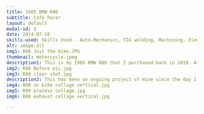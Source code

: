 ```yaml
---
title: 1985 BMW R80
subtitle: Cafe Racer
layout: default
modal-id: 3
date: 2014-07-16
skills-used: Skills Used - Auto-Mechanics, TIG welding, Machining, Electrical Wiring, Design
alt: image-alt
img1: R80 Just the bike.JPG
thumbnail: motorcycle.jpeg
description1: This is my 1985 BMW R80 that I purchased back in 2018. At the time, I knew nothing about mechanics, cars, motorcycles etc. It was my senior year in college, and I was in an internal combustion engines class. As a group project for the class, a friend and I rebuilt the top end of his dirt bike engine with some upgrades. This was my first glimpse into motorcycles and engines. After I graduated, I decided that I wanted a bike of my own to tinker with and ride. I was drawn to the cafe racer style that I had seen on the internet but as I looked into this further, I learned that the mantra of this genre of motorcycles is "built not bought". In other words, if I wanted one of these, I would have to build it myself. Cafe racer is a term that has grown to capture many variations of custom motorcycles. To me, the essence of it is to take an old, cheap, "donor" bike and give it a new lease on life. Make it faster. Make it lighter. Make it more reliable. Make it look good. 
img2: R80 Before pic.jpg
img3: R80 clear shot.jpg
description2: This has been an ongoing project of mine since the day I bought it and I have done more to it than I can remember. Some of the notable changes made are as follows. Front suspension and brake upgrades from a modern sport bike. Rebuilt and refurbished engine. Everything checked to be within spec. Replaced all seals, bearings, and worn components. New body work to reduce weight and achieve the cafe racer look. Modernized electronics with LED lighting, Li-ion battery, solid-state relay, digital speedo, etc. Custom stainless-steel exhaust designed and fabricated to reduce weight and achieve cafe racer look. Custom fabricated components throughout. Foot pegs, brackets, license plate mount, seat pan, etc.
img4: R80 on bike collage vertical.jpg 
img5: R80 process collage.jpg
img6: R80 exhaust collage vertical.jpg

---
```

